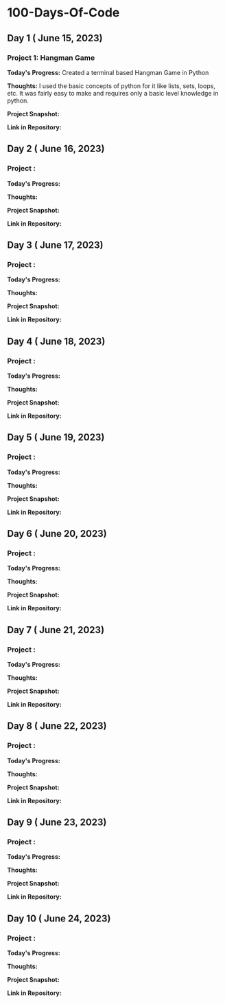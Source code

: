 # 100-Days-Of-Code

## Day 1 ( June 15, 2023)

### Project 1: Hangman Game

**Today's Progress:** Created a terminal based Hangman Game in Python

**Thoughts:** I used the basic concepts of python for it like lists, sets, loops, etc. It was fairly easy to make and requires only a basic level knowledge in python.

**Project Snapshot:**

**Link in Repository:** 



## Day 2 ( June 16, 2023)

### Project :

**Today's Progress:**

**Thoughts:** 

**Project Snapshot:**

**Link in Repository:** 



## Day 3 ( June 17, 2023)

### Project :

**Today's Progress:**

**Thoughts:** 

**Project Snapshot:**

**Link in Repository:** 




## Day 4 ( June 18, 2023)

### Project :

**Today's Progress:**

**Thoughts:** 

**Project Snapshot:**

**Link in Repository:** 




## Day 5 ( June 19, 2023)

### Project :

**Today's Progress:**

**Thoughts:** 

**Project Snapshot:**

**Link in Repository:** 





## Day 6 ( June 20, 2023)

### Project :

**Today's Progress:**

**Thoughts:** 

**Project Snapshot:**

**Link in Repository:** 





## Day 7 ( June 21, 2023)

### Project :

**Today's Progress:**

**Thoughts:** 

**Project Snapshot:**

**Link in Repository:** 







## Day 8 ( June 22, 2023)

### Project :

**Today's Progress:**

**Thoughts:** 

**Project Snapshot:**

**Link in Repository:** 





## Day 9 ( June 23, 2023)

### Project :

**Today's Progress:**

**Thoughts:** 

**Project Snapshot:**

**Link in Repository:** 





## Day 10 ( June 24, 2023)

### Project :

**Today's Progress:**

**Thoughts:** 

**Project Snapshot:**

**Link in Repository:** 
